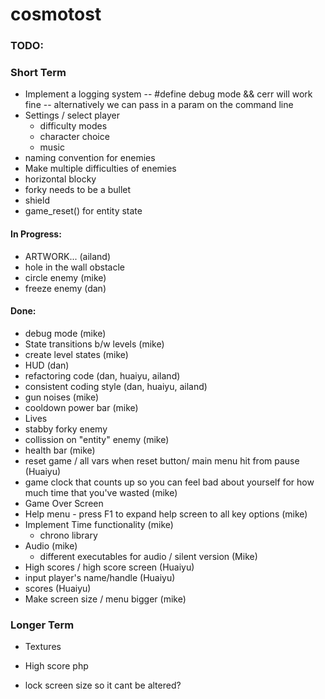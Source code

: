 
# cosmotost

### TODO:

### Short Term
- Implement a logging system
    -- #define debug mode && cerr will work fine
    -- alternatively we can pass in a param on the command line 
- Settings / select player
    - difficulty modes
    - character choice
    - music
- naming convention for enemies
- Make multiple difficulties of enemies
- horizontal blocky
- forky needs to be a bullet
- shield
- game_reset() for entity state



#### In Progress:
- ARTWORK... (ailand)
- hole in the wall obstacle
- circle enemy (mike)
- freeze enemy (dan)

#### Done:
- debug mode (mike)
- State transitions b/w levels (mike)
- create level states (mike)
- HUD (dan)
- refactoring code (dan, huaiyu, ailand)
- consistent coding style (dan, huaiyu, ailand)
- gun noises (mike)
- cooldown power bar (mike)
- Lives
- stabby forky enemy
- collission on "entity" enemy (mike)
- health bar (mike)
- reset game / all vars when reset button/ main menu hit from pause (Huaiyu)
- game clock that counts up so you can feel bad about yourself for how much
    time that you've wasted (mike)
- Game Over Screen
- Help menu - press F1 to expand help screen to all key options (mike)
- Implement Time functionality (mike)
    - chrono library
- Audio (mike)
    - different executables for audio / silent version (Mike)
- High scores / high score screen (Huaiyu)
- input player's name/handle (Huaiyu)
- scores (Huaiyu)
- Make screen size / menu bigger (mike)

### Longer Term

- Textures
- High score php

- lock screen size so it cant be altered?


[//]: # "https://www.markdownguide.org/cheat-sheet/"
[//]: # "The above link goes to a markdown cheat-sheet for readme"



